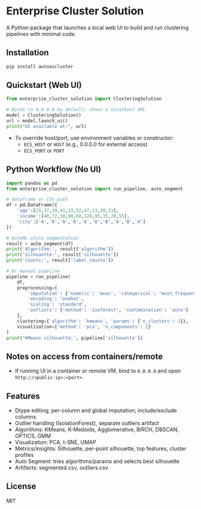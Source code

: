 # Enterprise Cluster Solution

A Python package that launches a local web UI to build and run clustering pipelines with minimal code.

## Installation

```bash
pip install autoaicluster
```

## Quickstart (Web UI)

```python
from enterprise_cluster_solution import ClusteringSolution

# Binds to 0.0.0.0 by default; shows a localhost URL
model = ClusteringSolution()
url = model.launch_ui()
print("UI available at:", url)
```

- To override host/port, use environment variables or constructor:
  - `ECS_HOST` or `HOST` (e.g., 0.0.0.0 for external access)
  - `ECS_PORT` or `PORT`

## Python Workflow (No UI)

```python
import pandas as pd
from enterprise_cluster_solution import run_pipeline, auto_segment

# dataframe or CSV path
df = pd.DataFrame({
    'age':[25,37,29,41,33,52,47,23,39,31],
    'income':[40,72,50,90,60,120,95,35,70,55],
    'city':['A','B','A','B','A','B','B','A','B','A']
})

# AutoML-style segmentation
result = auto_segment(df)
print('Algorithm:', result['algorithm'])
print('Silhouette:', result['silhouette'])
print('Counts:', result['label_counts'])

# Or manual pipeline
pipeline = run_pipeline(
    df,
    preprocessing={
        'imputation': {'numeric': 'mean', 'categorical': 'most_frequent', 'fill_value': 0},
        'encoding': 'onehot',
        'scaling': 'standard',
        'outliers': {'method': 'isoforest', 'contamination': 'auto'}
    },
    clustering={'algorithm': 'kmeans', 'params': {'n_clusters': 3}},
    visualization={'method': 'pca', 'n_components': 2}
)
print('KMeans silhouette:', pipeline['silhouette'])
```

## Notes on access from containers/remote
- If running UI in a container or remote VM, bind to `0.0.0.0` and open `http://<public-ip>:<port>`.

## Features
- Dtype editing; per-column and global imputation; include/exclude columns
- Outlier handling (IsolationForest), separate outliers artifact
- Algorithms: KMeans, K-Medoids, Agglomerative, BIRCH, DBSCAN, OPTICS, GMM
- Visualization: PCA, t-SNE, UMAP
- Metrics/insights: Silhouette, per-point silhouette, top features, cluster profiles
- Auto Segment: tries algorithms/params and selects best silhouette
- Artifacts: segmented.csv, outliers.csv

## License
MIT